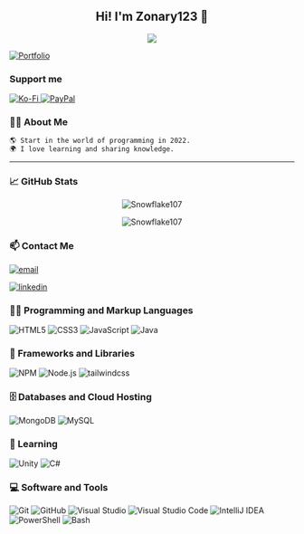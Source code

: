 <h2 align = 'center'>Hi! I'm Zonary123 👋</h3>

<p align="center">
  <img src="https://readme-typing-svg.herokuapp.com/?size=24&center=true&vCenter=true&width=500&lines=Welcome+to+my+profile!" />
</p>

<a href="https://zonary123.github.io/">![Portfolio](https://img.shields.io/badge/Portfolio-%23000000.svg?style=for-the-badge&logo=firefox&logoColor=#FF7139)
</a>

<h3>Support me</h3>

<a href="https://ko-fi.com/zonary123">![Ko-Fi](https://img.shields.io/badge/Ko--fi-F16061?style=for-the-badge&logo=ko-fi&logoColor=white)
</a>
<a href="https://www.paypal.com/paypalme/zonary123">![PayPal](https://img.shields.io/badge/PayPal-00457C?style=for-the-badge&logo=paypal&logoColor=white)</a>
<h3>👨‍🎓 About Me</h3>


  ```diff
  🌎 Start in the world of programming in 2022.
  🌍 I love learning and sharing knowledge.
  ```

<hr>

<h3>📈 GitHub Stats</h3>

<div align="center">

![Snowflake107](https://github-readme-stats.vercel.app/api?username=zonary123&show_icons=true&theme=tokyonight&hide=["issues"])

![Snowflake107](https://github-readme-stats.vercel.app/api/top-langs?username=zonary123&show_icons=true&theme=tokyonight&layout=compact)

</div>



<h3>📫 Contact Me</h3>

<a href="mailto:carlosvarasalonso10@gmail.com"> ![email](https://img.shields.io/badge/Email-D14836?style=for-the-badge&logo=gmail&logoColor=white) </a>

<a href="https://www.linkedin.com/in/carlos-varas-alonso-7324a72b2/">![linkedin](https://img.shields.io/badge/LinkedIn-0077B5?style=for-the-badge&logo=linkedin&logoColor=white)
</a>


<h3>👨‍💻 Programming and Markup Languages </h3>

![HTML5](https://img.shields.io/badge/html5-%23E34F26.svg?style=for-the-badge&logo=html5&logoColor=white)
![CSS3](https://img.shields.io/badge/css3-%231572B6.svg?style=for-the-badge&logo=css3&logoColor=white)
![JavaScript](https://img.shields.io/badge/javascript-%23323330.svg?style=for-the-badge&logo=javascript&logoColor=white&color=yellow)
![Java](https://img.shields.io/badge/Java-%23ED8B00.svg?style=for-the-badge&logo=java&logoColor=white)

<h3>🧰 Frameworks and Libraries </h3>

![NPM](https://img.shields.io/badge/NPM-%23CB3837.svg?style=for-the-badge&logo=npm&logoColor=white)
![Node.js](https://img.shields.io/badge/Node.js-%2343853D.svg?style=for-the-badge&logo=node.js&logoColor=white)
![tailwindcss](https://img.shields.io/badge/tailwindcss-%2338B2AC.svg?style=for-the-badge&logo=tailwind-css&logoColor=white)

<h3>🗄 Databases and Cloud Hosting </h3>

![MongoDB](https://img.shields.io/badge/MongoDB-%234ea94b.svg?style=for-the-badge&logo=mongodb&logoColor=white)
![MySQL](https://img.shields.io/badge/mysql-%2300f.svg?style=for-the-badge&logo=mysql&logoColor=white&color=blue)

<h3>🧠 Learning </h3>

![Unity](https://img.shields.io/badge/Unity-100000?style=for-the-badge&logo=unity&logoColor=white&color=black)
![C#](https://img.shields.io/badge/C%23-239120?style=for-the-badge&logo=c-sharp&logoColor=white&color=795dd8)

<h3>💻 Software and Tools</h3>

![Git](https://img.shields.io/badge/git-%23F05033.svg?style=for-the-badge&logo=git&logoColor=white)
![GitHub](https://img.shields.io/badge/github-%23121011.svg?style=for-the-badge&logo=github&logoColor=white&color=black)
![Visual Studio](https://img.shields.io/badge/Visual%20Studio-5C2D91.svg?style=for-the-badge&logo=visual-studio&logoColor=white)
![Visual Studio Code](https://img.shields.io/badge/Visual%20Studio%20Code-0078d7.svg?style=for-the-badge&logo=visual-studio-code&logoColor=white)
![IntelliJ IDEA](https://img.shields.io/badge/IntelliJIDEA-000000.svg?style=for-the-badge&logo=intellij-idea&logoColor=white)
![PowerShell](https://img.shields.io/badge/PowerShell-5391FE?style=for-the-badge&logo=powershell&logoColor=white)
![Bash](https://img.shields.io/badge/Bash-4EAA25?style=for-the-badge&logo=gnu-bash&logoColor=white)



</section>
